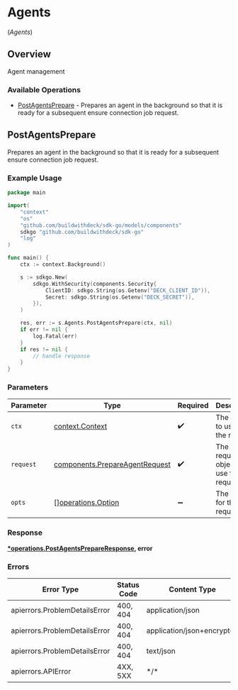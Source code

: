 # Agents
(*Agents*)

## Overview

Agent management

### Available Operations

* [PostAgentsPrepare](#postagentsprepare) - Prepares an agent in the background so that it is ready for a subsequent ensure connection job request.

## PostAgentsPrepare

Prepares an agent in the background so that it is ready for a subsequent ensure connection job request.

### Example Usage

<!-- UsageSnippet language="go" operationID="post_/agents/prepare" method="post" path="/agents/prepare" -->
```go
package main

import(
	"context"
	"os"
	"github.com/buildwithdeck/sdk-go/models/components"
	sdkgo "github.com/buildwithdeck/sdk-go"
	"log"
)

func main() {
    ctx := context.Background()

    s := sdkgo.New(
        sdkgo.WithSecurity(components.Security{
            ClientID: sdkgo.String(os.Getenv("DECK_CLIENT_ID")),
            Secret: sdkgo.String(os.Getenv("DECK_SECRET")),
        }),
    )

    res, err := s.Agents.PostAgentsPrepare(ctx, nil)
    if err != nil {
        log.Fatal(err)
    }
    if res != nil {
        // handle response
    }
}
```

### Parameters

| Parameter                                                                        | Type                                                                             | Required                                                                         | Description                                                                      |
| -------------------------------------------------------------------------------- | -------------------------------------------------------------------------------- | -------------------------------------------------------------------------------- | -------------------------------------------------------------------------------- |
| `ctx`                                                                            | [context.Context](https://pkg.go.dev/context#Context)                            | :heavy_check_mark:                                                               | The context to use for the request.                                              |
| `request`                                                                        | [components.PrepareAgentRequest](../../models/components/prepareagentrequest.md) | :heavy_check_mark:                                                               | The request object to use for the request.                                       |
| `opts`                                                                           | [][operations.Option](../../models/operations/option.md)                         | :heavy_minus_sign:                                                               | The options for this request.                                                    |

### Response

**[*operations.PostAgentsPrepareResponse](../../models/operations/postagentsprepareresponse.md), error**

### Errors

| Error Type                    | Status Code                   | Content Type                  |
| ----------------------------- | ----------------------------- | ----------------------------- |
| apierrors.ProblemDetailsError | 400, 404                      | application/json              |
| apierrors.ProblemDetailsError | 400, 404                      | application/json+encrypted    |
| apierrors.ProblemDetailsError | 400, 404                      | text/json                     |
| apierrors.APIError            | 4XX, 5XX                      | \*/\*                         |